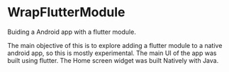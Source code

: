 # WrapFlutterModule
Buiding a Android app with a flutter module.

The main objective of this is to explore adding a flutter module to a native android app, so this is mostly experimental.
The main UI of the app was built using flutter. The Home screen widget was built Natively with Java.
